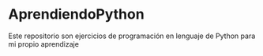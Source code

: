 # AprendiendoPython
Este repositorio son ejercicios de programación en lenguaje de Python para mi propio aprendizaje
